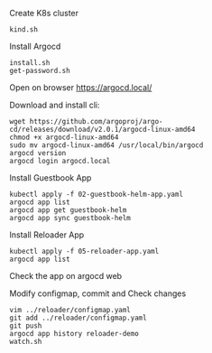 
Create K8s cluster
```
kind.sh
```

Install Argocd
```
install.sh
get-password.sh
```
Open on browser https://argocd.local/

Download and install cli:
```
wget https://github.com/argoproj/argo-cd/releases/download/v2.0.1/argocd-linux-amd64
chmod +x argocd-linux-amd64
sudo mv argocd-linux-amd64 /usr/local/bin/argocd
argocd version
argocd login argocd.local
```

Install Guestbook App 
```
kubectl apply -f 02-guestbook-helm-app.yaml
argocd app list
argocd app get guestbook-helm
argocd app sync guestbook-helm
```

Install Reloader App
```
kubectl apply -f 05-reloader-app.yaml
argocd app list
```
Check the app on argocd web

Modify configmap, commit and Check changes
```
vim ../reloader/configmap.yaml
git add ../reloader/configmap.yaml
git push
argocd app history reloader-demo
watch.sh
```

